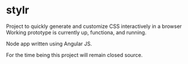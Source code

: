# stylr
Project to quickly generate and customize CSS interactively in a browser
Working prototype is currently up, functiona, and running.

Node app written using Angular JS.

For the time being this project will remain closed source.
